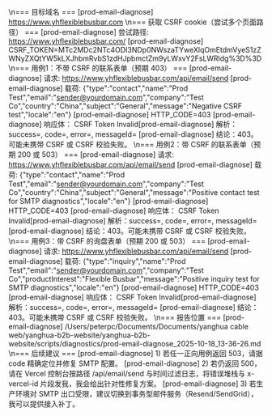 \n=== 目标域名 ===
[prod-email-diagnose] https://www.yhflexiblebusbar.com
\n=== 获取 CSRF cookie（尝试多个页面路径） ===
[prod-email-diagnose] 尝试路径: https://www.yhflexiblebusbar.com/
[prod-email-diagnose] CSRF_TOKEN=MTc2MDc2NTc4ODI3NDp0NWszaTYweXlqOmEtdmVyeS1zZWNyZXQtYW5kLXJhbmRvbS1zdHJpbmctZm9yLWxvY2FsLWRldg%3D%3D
\n=== 用例1：不带 CSRF 的联系表单（预期 403） ===
[prod-email-diagnose] 请求: https://www.yhflexiblebusbar.com/api/email/send
[prod-email-diagnose] 载荷: {"type":"contact","name":"Prod Test","email":"sender@yourdomain.com","company":"Test Co","country":"China","subject":"General","message":"Negative CSRF test","locale":"en"}
[prod-email-diagnose] HTTP_CODE=403
[prod-email-diagnose] 响应体：
CSRF Token Invalid[prod-email-diagnose] 解析：success=, code=, error=, messageId=
[prod-email-diagnose] 结论：403。可能未携带 CSRF 或 CSRF 校验失败。
\n=== 用例2：带 CSRF 的联系表单（预期 200 或 503） ===
[prod-email-diagnose] 请求: https://www.yhflexiblebusbar.com/api/email/send
[prod-email-diagnose] 载荷: {"type":"contact","name":"Prod Test","email":"sender@yourdomain.com","company":"Test Co","country":"China","subject":"General","message":"Positive contact test for SMTP diagnostics","locale":"en"}
[prod-email-diagnose] HTTP_CODE=403
[prod-email-diagnose] 响应体：
CSRF Token Invalid[prod-email-diagnose] 解析：success=, code=, error=, messageId=
[prod-email-diagnose] 结论：403。可能未携带 CSRF 或 CSRF 校验失败。
\n=== 用例3：带 CSRF 的询盘表单（预期 200 或 503） ===
[prod-email-diagnose] 请求: https://www.yhflexiblebusbar.com/api/email/send
[prod-email-diagnose] 载荷: {"type":"inquiry","name":"Prod Test","email":"sender@yourdomain.com","company":"Test Co","productInterest":"Flexible Busbar","message":"Positive inquiry test for SMTP diagnostics","locale":"en"}
[prod-email-diagnose] HTTP_CODE=403
[prod-email-diagnose] 响应体：
CSRF Token Invalid[prod-email-diagnose] 解析：success=, code=, error=, messageId=
[prod-email-diagnose] 结论：403。可能未携带 CSRF 或 CSRF 校验失败。
\n=== 报告位置 ===
[prod-email-diagnose] /Users/peterpc/Documents/Documents/yanghua cable web/yanghua-b2b-website/yanghua-b2b-website/scripts/diagnostics/prod-email-diagnose_2025-10-18_13-36-26.md
\n=== 后续建议 ===
[prod-email-diagnose] 1) 若任一正向用例返回 503，请据 code 精确定位并修复 SMTP 配置。
[prod-email-diagnose] 2) 若仍返回 500，请在 Vercel 控制台按路径 /api/email/send 与时间过滤日志，将错误堆栈与 x-vercel-id 片段发我，我会给出针对性修复方案。
[prod-email-diagnose] 3) 若生产环境对 SMTP 出口受限，建议切换到事务型邮件服务（Resend/SendGrid），我可以提供接入补丁。
